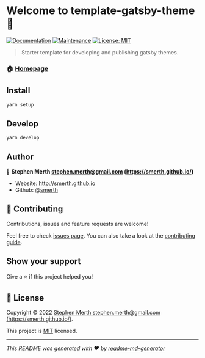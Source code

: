 # Welcome to template-gatsby-theme 👋
[![Documentation](https://img.shields.io/badge/documentation-yes-brightgreen.svg)](https://github.com/smerth/gatsby-theme-template#readme)
[![Maintenance](https://img.shields.io/badge/Maintained%3F-yes-green.svg)](https://github.com/smerth/gatsby-theme-template/graphs/commit-activity)
[![License: MIT](https://img.shields.io/github/license/smerth/template-gatsby-theme)](https://github.com/smerth/gatsby-theme-template/blob/master/LICENSE)

> Starter template for developing and publishing gatsby themes.

### 🏠 [Homepage](https://github.com/smerth/gatsby-theme-template#readme)

## Install

```sh
yarn setup
```

## Develop

```sh
yarn develop
```

## Author

👤 **Stephen Merth <stephen.merth@gmail.com> (https://smerth.github.io/)**

* Website: http://smerth.github.io
* Github: [@smerth](https://github.com/smerth)

## 🤝 Contributing

Contributions, issues and feature requests are welcome!

Feel free to check [issues page](https://github.com/sme). You can also take a look at the [contributing guide](rth/gatsby-theme-template#issues).

## Show your support

Give a ⭐️ if this project helped you!


## 📝 License

Copyright © 2022 [Stephen Merth <stephen.merth@gmail.com> (https://smerth.github.io/)](https://github.com/smerth).

This project is [MIT](https://github.com/smerth/gatsby-theme-template/blob/master/LICENSE) licensed.

***
_This README was generated with ❤️ by [readme-md-generator](https://github.com/kefranabg/readme-md-generator)_